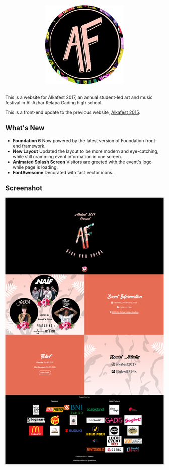 <center><img src="https://github.com/nadyafebi/alkafest2017/raw/master/logo.png"></center>

<br>

This is a website for Alkafest 2017, an annual student-led art and music festival in Al-Azhar Kelapa Gading high school.

This is a front-end update to the previous website, [Alkafest 2015](https://github.com/nadyafebi/alkafest2015).

## What's New

* **Foundation 6**
  Now powered by the latest version of Foundation front-end framework.
* **New Layout**
  Updated the layout to be more modern and eye-catching, while still cramming event information in one screen.
* **Animated Splash Screen**
  Visitors are greeted with the event's logo while page is loading.
* **FontAwesome**
  Decorated with fast vector icons.

## Screenshot

<center><img src="https://github.com/nadyafebi/alkafest2017/raw/master/screenshot.png"></center>
